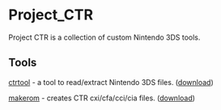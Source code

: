 # Project_CTR
Project CTR is a collection of custom Nintendo 3DS tools.

## Tools
[ctrtool](ctrtool/README.md) - a tool to read/extract Nintendo 3DS files. ([download](https://github.com/3DSGuy/Project_CTR/releases/tag/ctrtool-v1.1.0))

[makerom](makerom/README.md) - creates CTR cxi/cfa/cci/cia files. ([download](https://github.com/3DSGuy/Project_CTR/releases/tag/makerom-v0.18.2)) 
